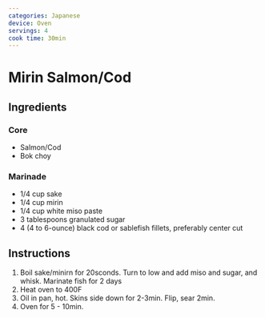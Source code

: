 ```yaml
---
categories: Japanese
device: Oven
servings: 4
cook time: 30min
---
```


# Mirin Salmon/Cod

## Ingredients

### Core

- Salmon/Cod
- Bok choy

### Marinade

- 1/4 cup sake
- 1/4 cup mirin
- 1/4 cup white miso paste
- 3 tablespoons granulated sugar
- 4 (4 to 6-ounce) black cod or sablefish fillets, preferably center cut


## Instructions
1. Boil sake/minirn for 20sconds. Turn to low and add miso and sugar, and whisk. Marinate fish for 2 days
2. Heat oven to 400F
3. Oil in pan, hot. Skins side down for 2-3min. Flip, sear 2min.
4. Oven for 5 - 10min.